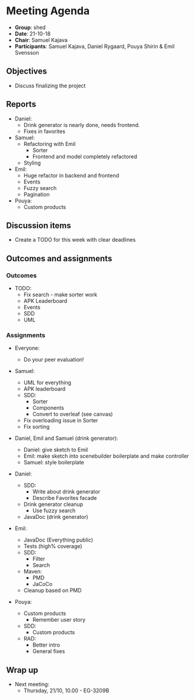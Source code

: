 # Meeting Agenda

- **Group**:        shed
- **Date**:         21-10-18
- **Chair**:        Samuel Kajava
- **Participants**: Samuel Kajava, Daniel Rygaard, Pouya Shirin & Emil Svensson

## Objectives

* Discuss finalizing the project

## Reports

* Daniel:
  * Drink generator is nearly done, needs frontend.
  * Fixes in favorites
* Samuel:
  * Refactoring with Emil
    * Sorter
    * Frontend and model completely refactored
  * Styling
* Emil:
  * Huge refactor in backend and frontend
  * Events
  * Fuzzy search
  * Pagination
* Pouya:
  * Custom products

## Discussion items

* Create a TODO for this week with clear deadlines

## Outcomes and assignments

### Outcomes

* TODO:
  * Fix search - make sorter work
  * APK Leaderboard
  * Events
  * SDD
  * UML

### Assignments

* Everyone:
  * Do your peer evaluation!

* Samuel:
  * UML for everything
  * APK leaderboard
  * SDD:
    * Sorter
    * Components
    * Convert to overleaf (see canvas)
  * Fix overloading issue in Sorter
  * Fix sorting

* Daniel, Emil and Samuel (drink generator):
  * Daniel: give sketch to Emil
  * Emil: make sketch into scenebuilder boilerplate and make controller
  * Samuel: style boilerplate
  
* Daniel:
  * SDD:
    * Write about drink generator
    * Describe Favorites facade
  * Drink generator cleanup
    * Use fuzzy search
  * JavaDoc (drink generator)
  
* Emil:
  * JavaDoc (Everything public)
  * Tests (high% coverage)
  * SDD:
    * Filter
    * Search
  * Maven:
    * PMD
    * JaCoCo
  * Cleanup based on PMD
  
* Pouya:
  * Custom products
    * Remember user story
  * SDD:
    * Custom products
  * RAD:
    * Better intro
    * General fixes

## Wrap up

* Next meeting: 
  * Thursday, 21/10, 10.00 - EG-3209B
